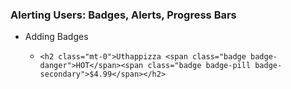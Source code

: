 ### Alerting Users: Badges, Alerts, Progress Bars

* Adding Badges

  * ```
    <h2 class="mt-0">Uthappizza <span class="badge badge-danger">HOT</span><span class="badge badge-pill badge-secondary">$4.99</span></h2>

    ```



  




